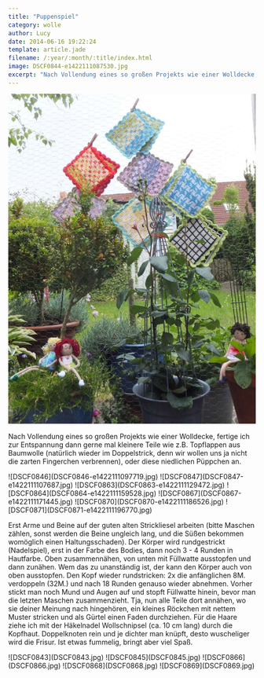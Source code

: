 ```yaml
---
title: "Puppenspiel"
category: wolle
author: Lucy
date: 2014-06-16 19:22:24
template: article.jade
filename: /:year/:month/:title/index.html
image: DSCF0844-e1422111087530.jpg
excerpt: "Nach Vollendung eines so großen Projekts wie einer Wolldecke, fertige ich zur Entspannung dann gerne mal kleinere Teile..."
---
```



![DSCF0844](DSCF0844-e1422111087530.jpg)

Nach Vollendung eines so großen Projekts wie einer Wolldecke, fertige ich zur Entspannung dann gerne mal kleinere Teile wie z.B. Topflappen aus Baumwolle (natürlich wieder im Doppelstrick, denn wir wollen uns ja nicht die zarten Fingerchen verbrennen), oder diese niedlichen Püppchen an.  


<div id='slides' class='slideshow slideshow_portrait'>
![DSCF0846](DSCF0846-e1422111097719.jpg)
![DSCF0847](DSCF0847-e1422111107687.jpg)
![DSCF0863](DSCF0863-e1422111129472.jpg)
![DSCF0864](DSCF0864-e1422111159528.jpg)
![DSCF0867](DSCF0867-e1422111171445.jpg)
![DSCF0870](DSCF0870-e1422111186526.jpg)
![DSCF0871](DSCF0871-e1422111196770.jpg)
</div>

Erst Arme und Beine auf der guten alten Strickliesel arbeiten (bitte Maschen zählen, sonst werden die Beine ungleich lang, und die Süßen bekommen womöglich einen Haltungsschaden). Der Körper wird rundgestrickt (Nadelspiel), erst in der Farbe des Bodies, dann noch 3 - 4 Runden in Hautfarbe. Oben zusammennähen, von unten mit Füllwatte ausstopfen und dann zunähen. Wem das zu unanständig ist, der kann den Körper auch von oben ausstopfen. Den Kopf wieder rundstricken: 2x die anfänglichen 8M. verdoppeln (32M.) und nach 18 Runden genauso wieder abnehmen. Vorher stickt man noch Mund und Augen auf und stopft Füllwatte hinein, bevor man die letzten Maschen zusammenzieht. Tja, nun alle Teile dort annähen, wo sie deiner Meinung nach hingehören, ein kleines Röckchen mit nettem Muster stricken und als Gürtel einen Faden durchziehen. Für die Haare ziehe ich mit der Häkelnadel Wollschnipsel (ca. 10 cm lang) durch die Kopfhaut. Doppelknoten rein und je dichter man knüpft, desto wuscheliger wird die Frisur. Ist etwas fummelig, bringt aber viel Spaß.  

<div id='slides' class='slideshow'>
![DSCF0843](DSCF0843.jpg)
![DSCF0845](DSCF0845.jpg)
![DSCF0866](DSCF0866.jpg)
![DSCF0868](DSCF0868.jpg)
![DSCF0869](DSCF0869.jpg)
</div>

 
